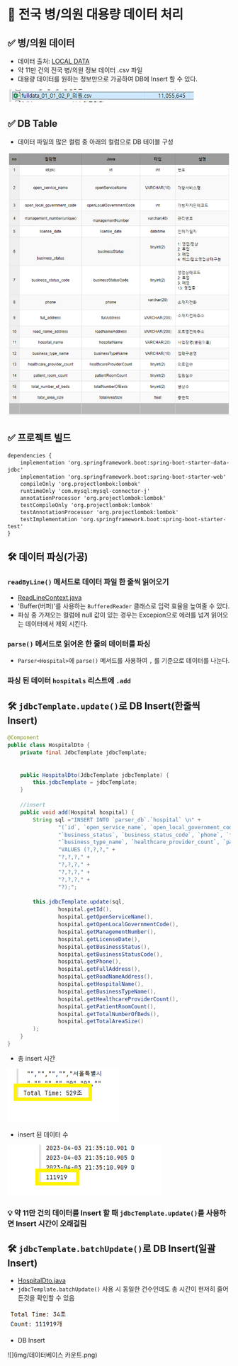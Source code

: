 # 📌 전국 병/의원 대용량 데이터 처리

## ✅ 병/의원 데이터
* 데이터 출처: <a href="https://www.localdata.go.kr/devcenter/dataDown.do?menuNo=20001">LOCAL DATA</a>
* 약 11만 건의 전국 병/의원 정보 데이터 .csv 파일
* 대용량 데이터를 원하는 정보만으로 가공하여 DB에 Insert 할 수 있다.

![](img/파일.png)

## ✅ DB Table
* 데이터 파일의 많은 컬럼 중 아래의 컬럼으로 DB 테이블 구성

![](img/table설계.png)

## ✅ 프로젝트 빌드
```
dependencies {
    implementation 'org.springframework.boot:spring-boot-starter-data-jdbc'
    implementation 'org.springframework.boot:spring-boot-starter-web'
    compileOnly 'org.projectlombok:lombok'
    runtimeOnly 'com.mysql:mysql-connector-j'
    annotationProcessor 'org.projectlombok:lombok'
    testCompileOnly 'org.projectlombok:lombok'
    testAnnotationProcessor 'org.projectlombok:lombok'
    testImplementation 'org.springframework.boot:spring-boot-starter-test'
}
```

## 🛠 데이터 파싱(가공)
### `readByLine()` 메서드로 데이터 파일 한 줄씩 읽어오기
* <a href="https://github.com/mingry2/parser-practice/blob/main/src/main/java/com/example/parser/parser/ReadLineContext.java">ReadLineContext.java</a>
* 'Buffer(버퍼)'를 사용하는 `BufferedReader` 클래스로 입력 효율을 높여줄 수 있다.
* 파싱 중 가져오는 컬럼에 null 값이 있는 경우는 Excepion으로 에러를 넘겨 읽어오는 데이터에서 제외 시킨다.

### `parse()` 메서드로 읽어온 한 줄의 데이터를 파싱
* `Parser<Hospital>`에 `parse()` 메서드를 사용하여 `,` 를 기준으로 데이터를 나눈다.

### 파싱 된 데이터 `hospitals` 리스트에 `.add`

## 🛠 `jdbcTemplate.update()`로 DB Insert(한줄씩 Insert)
```java
@Component
public class HospitalDto {
	private final JdbcTemplate jdbcTemplate;


	public HospitalDto(JdbcTemplate jdbcTemplate) {
		this.jdbcTemplate = jdbcTemplate;
	}

	//insert
	public void add(Hospital hospital) {
		String sql ="INSERT INTO `parser_db`.`hospital` \n" +
				"(`id`, `open_service_name`, `open_local_government_code`, `management_number`, `license_date`, " +
				"`business_status`, `business_status_code`, `phone`, `full_address`, `road_name_address`, `hospital_name`, " +
				"`business_type_name`, `healthcare_provider_count`, `patient_room_count`, `total_number_of_beds`, `total_area_size`) \n" +
				"VALUES (?,?,?," +
				"?,?,?," +
				"?,?,?," +
				"?,?,?," +
				"?,?,?," +
				"?);";

		this.jdbcTemplate.update(sql,
				hospital.getId(),
				hospital.getOpenServiceName(),
				hospital.getOpenLocalGovernmentCode(),
				hospital.getManagementNumber(),
				hospital.getLicenseDate(),
				hospital.getBusinessStatus(),
				hospital.getBusinessStatusCode(),
				hospital.getPhone(),
				hospital.getFullAddress(),
				hospital.getRoadNameAddress(),
				hospital.getHospitalName(),
				hospital.getBusinessTypeName(),
				hospital.getHealthcareProviderCount(),
				hospital.getPatientRoomCount(),
				hospital.getTotalNumberOfBeds(),
				hospital.getTotalAreaSize()
		);
	}
}
```
* 총 insert 시간

![](img/총시간.png)
* insert 된 데이터 수

![](img/카운트.png)

### 💡 약 11만 건의 데이터를 Insert 할 때 `jdbcTemplate.update()`를 사용하면 Insert 시간이 오래걸림

## 🛠 `jdbcTemplate.batchUpdate()`로 DB Insert(일괄 Insert)
* <a href="https://github.com/mingry2/parser-practice/blob/main/src/main/java/com/example/parser/domain/dto/HospitalDto.java">HospitalDto.java</a>
* `jdbcTemplate.batchUpdate()` 사용 시 동일한 건수인데도 총 시간이 현저히 줄어든것을 확인할 수 있음

![](img/배치.png)
* DB Insert

![](img/데이터베이스 카운트.png)